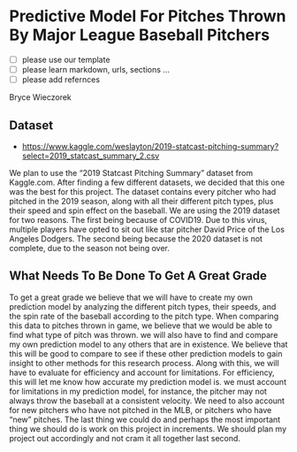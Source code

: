 # Predictive Model For Pitches Thrown By Major League Baseball Pitchers

- [ ] please use our template
- [ ] please learn markdown, urls, sections ...
- [ ] please add refernces

Bryce Wieczorek


## Dataset 

- https://www.kaggle.com/weslayton/2019-statcast-pitching-summary?select=2019_statcast_summary_2.csv

We plan to use the “2019 Statcast Pitching Summary” dataset from Kaggle.com. After finding a few different datasets, we decided that this one was the best for this project. The dataset contains every pitcher who had pitched in the 2019 season, along with all their different pitch types, plus their speed and spin effect on the baseball. We are using the 2019 dataset for two reasons. The first being because of COVID19. Due to this virus, multiple players have opted to sit out like star pitcher David Price of the Los Angeles Dodgers. The second being because the 2020 dataset is not complete, due to the season not being over.

## What Needs To Be Done To Get A Great Grade

To get a great grade we believe that we will have to create my own prediction model by analyzing the different pitch types, their speeds, and the spin rate of the baseball according to the pitch type. When comparing this data to pitches thrown in game, we believe that we would be able to find what type of pitch was thrown. we will also have to find and compare my own prediction model to any others that are in existence. We believe that this will be good to compare to see if these other prediction models to gain insight to other methods for this research process. Along with this, we will have to evaluate for efficiency and account for limitations. For efficiency, this will let me know how accurate my prediction model is. we must account for limitations in my prediction model, for instance, the pitcher may not always throw the baseball at a consistent velocity. We need to also account for new pitchers who have not pitched in the MLB, or pitchers who have “new” pitches. The last thing we could do and perhaps the most important thing we should do is work on this project in increments. We should plan my project out accordingly and not cram it all together last second.
